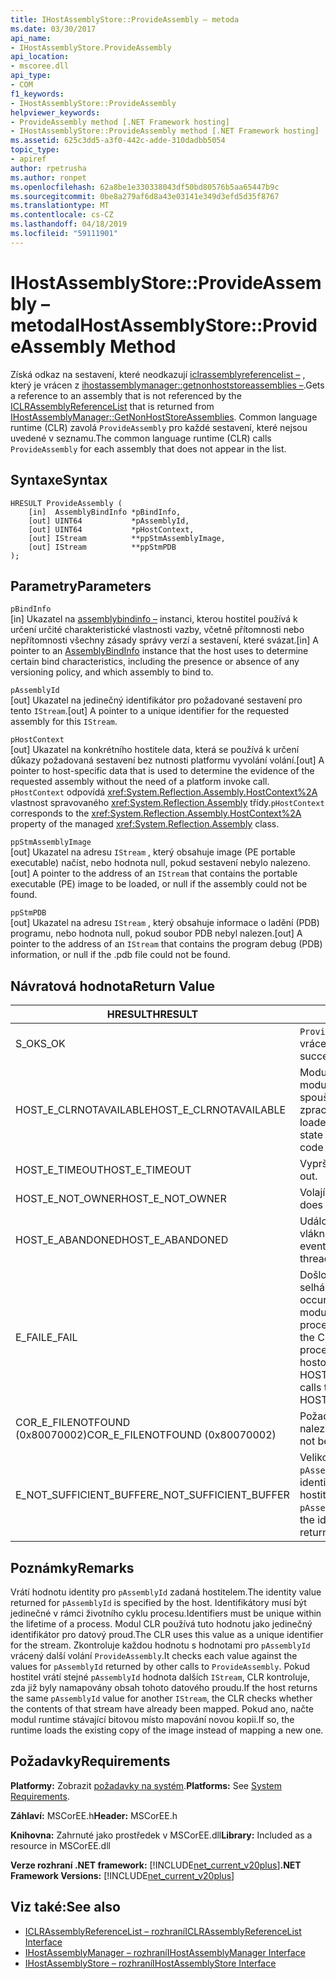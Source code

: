 ```yaml
---
title: IHostAssemblyStore::ProvideAssembly – metoda
ms.date: 03/30/2017
api_name:
- IHostAssemblyStore.ProvideAssembly
api_location:
- mscoree.dll
api_type:
- COM
f1_keywords:
- IHostAssemblyStore::ProvideAssembly
helpviewer_keywords:
- ProvideAssembly method [.NET Framework hosting]
- IHostAssemblyStore::ProvideAssembly method [.NET Framework hosting]
ms.assetid: 625c3dd5-a3f0-442c-adde-310dadbb5054
topic_type:
- apiref
author: rpetrusha
ms.author: ronpet
ms.openlocfilehash: 62a8be1e330338043df50bd80576b5aa65447b9c
ms.sourcegitcommit: 0be8a279af6d8a43e03141e349d3efd5d35f8767
ms.translationtype: MT
ms.contentlocale: cs-CZ
ms.lasthandoff: 04/18/2019
ms.locfileid: "59111901"
---
```

# <a name="ihostassemblystoreprovideassembly-method"></a><span data-ttu-id="eb117-102">IHostAssemblyStore::ProvideAssembly – metoda</span><span class="sxs-lookup"><span data-stu-id="eb117-102">IHostAssemblyStore::ProvideAssembly Method</span></span>
<span data-ttu-id="eb117-103">Získá odkaz na sestavení, které neodkazují [iclrassemblyreferencelist –](../../../../docs/framework/unmanaged-api/hosting/iclrassemblyreferencelist-interface.md) , který je vrácen z [ihostassemblymanager::getnonhoststoreassemblies –](../../../../docs/framework/unmanaged-api/hosting/ihostassemblymanager-getnonhoststoreassemblies-method.md).</span><span class="sxs-lookup"><span data-stu-id="eb117-103">Gets a reference to an assembly that is not referenced by the [ICLRAssemblyReferenceList](../../../../docs/framework/unmanaged-api/hosting/iclrassemblyreferencelist-interface.md) that is returned from [IHostAssemblyManager::GetNonHostStoreAssemblies](../../../../docs/framework/unmanaged-api/hosting/ihostassemblymanager-getnonhoststoreassemblies-method.md).</span></span> <span data-ttu-id="eb117-104">Common language runtime (CLR) zavolá `ProvideAssembly` pro každé sestavení, které nejsou uvedené v seznamu.</span><span class="sxs-lookup"><span data-stu-id="eb117-104">The common language runtime (CLR) calls `ProvideAssembly` for each assembly that does not appear in the list.</span></span>  
  
## <a name="syntax"></a><span data-ttu-id="eb117-105">Syntaxe</span><span class="sxs-lookup"><span data-stu-id="eb117-105">Syntax</span></span>  
  
```  
HRESULT ProvideAssembly (  
    [in]  AssemblyBindInfo *pBindInfo,  
    [out] UINT64           *pAssemblyId,  
    [out] UINT64           *pHostContext,  
    [out] IStream          **ppStmAssemblyImage,  
    [out] IStream          **ppStmPDB  
);  
```  
  
## <a name="parameters"></a><span data-ttu-id="eb117-106">Parametry</span><span class="sxs-lookup"><span data-stu-id="eb117-106">Parameters</span></span>  
 `pBindInfo`  
 <span data-ttu-id="eb117-107">[in] Ukazatel na [assemblybindinfo –](../../../../docs/framework/unmanaged-api/hosting/assemblybindinfo-structure.md) instanci, kterou hostitel používá k určení určité charakteristické vlastnosti vazby, včetně přítomnosti nebo nepřítomnosti všechny zásady správy verzí a sestavení, které svázat.</span><span class="sxs-lookup"><span data-stu-id="eb117-107">[in] A pointer to an [AssemblyBindInfo](../../../../docs/framework/unmanaged-api/hosting/assemblybindinfo-structure.md) instance that the host uses to determine certain bind characteristics, including the presence or absence of any versioning policy, and which assembly to bind to.</span></span>  
  
 `pAssemblyId`  
 <span data-ttu-id="eb117-108">[out] Ukazatel na jedinečný identifikátor pro požadované sestavení pro tento `IStream`.</span><span class="sxs-lookup"><span data-stu-id="eb117-108">[out] A pointer to a unique identifier for the requested assembly for this `IStream`.</span></span>  
  
 `pHostContext`  
 <span data-ttu-id="eb117-109">[out] Ukazatel na konkrétního hostitele data, která se používá k určení důkazy požadovaná sestavení bez nutnosti platformu vyvolání volání.</span><span class="sxs-lookup"><span data-stu-id="eb117-109">[out] A pointer to host-specific data that is used to determine the evidence of the requested assembly without the need of a platform invoke call.</span></span> <span data-ttu-id="eb117-110">`pHostContext` odpovídá <xref:System.Reflection.Assembly.HostContext%2A> vlastnost spravovaného <xref:System.Reflection.Assembly> třídy.</span><span class="sxs-lookup"><span data-stu-id="eb117-110">`pHostContext` corresponds to the <xref:System.Reflection.Assembly.HostContext%2A> property of the managed <xref:System.Reflection.Assembly> class.</span></span>  
  
 `ppStmAssemblyImage`  
 <span data-ttu-id="eb117-111">[out] Ukazatel na adresu `IStream` , který obsahuje image (PE portable executable) načíst, nebo hodnota null, pokud sestavení nebylo nalezeno.</span><span class="sxs-lookup"><span data-stu-id="eb117-111">[out] A pointer to the address of an `IStream` that contains the portable executable (PE) image to be loaded, or null if the assembly could not be found.</span></span>  
  
 `ppStmPDB`  
 <span data-ttu-id="eb117-112">[out] Ukazatel na adresu `IStream` , který obsahuje informace o ladění (PDB) programu, nebo hodnota null, pokud soubor PDB nebyl nalezen.</span><span class="sxs-lookup"><span data-stu-id="eb117-112">[out] A pointer to the address of an `IStream` that contains the program debug (PDB) information, or null if the .pdb file could not be found.</span></span>  
  
## <a name="return-value"></a><span data-ttu-id="eb117-113">Návratová hodnota</span><span class="sxs-lookup"><span data-stu-id="eb117-113">Return Value</span></span>  
  
|<span data-ttu-id="eb117-114">HRESULT</span><span class="sxs-lookup"><span data-stu-id="eb117-114">HRESULT</span></span>|<span data-ttu-id="eb117-115">Popis</span><span class="sxs-lookup"><span data-stu-id="eb117-115">Description</span></span>|  
|-------------|-----------------|  
|<span data-ttu-id="eb117-116">S_OK</span><span class="sxs-lookup"><span data-stu-id="eb117-116">S_OK</span></span>|<span data-ttu-id="eb117-117">`ProvideAssembly` bylo úspěšně vráceno.</span><span class="sxs-lookup"><span data-stu-id="eb117-117">`ProvideAssembly` returned successfully.</span></span>|  
|<span data-ttu-id="eb117-118">HOST_E_CLRNOTAVAILABLE</span><span class="sxs-lookup"><span data-stu-id="eb117-118">HOST_E_CLRNOTAVAILABLE</span></span>|<span data-ttu-id="eb117-119">Modul CLR se nenačetl do procesu nebo modul CLR je ve stavu, ve kterém nelze spouštět spravovaný kód nebo úspěšně zpracovat volání.</span><span class="sxs-lookup"><span data-stu-id="eb117-119">The CLR has not been loaded into a process, or the CLR is in a state in which it cannot run managed code or process the call successfully.</span></span>|  
|<span data-ttu-id="eb117-120">HOST_E_TIMEOUT</span><span class="sxs-lookup"><span data-stu-id="eb117-120">HOST_E_TIMEOUT</span></span>|<span data-ttu-id="eb117-121">Vypršel časový limit volání.</span><span class="sxs-lookup"><span data-stu-id="eb117-121">The call timed out.</span></span>|  
|<span data-ttu-id="eb117-122">HOST_E_NOT_OWNER</span><span class="sxs-lookup"><span data-stu-id="eb117-122">HOST_E_NOT_OWNER</span></span>|<span data-ttu-id="eb117-123">Volající není vlastníkem zámku.</span><span class="sxs-lookup"><span data-stu-id="eb117-123">The caller does not own the lock.</span></span>|  
|<span data-ttu-id="eb117-124">HOST_E_ABANDONED</span><span class="sxs-lookup"><span data-stu-id="eb117-124">HOST_E_ABANDONED</span></span>|<span data-ttu-id="eb117-125">Událost byla zrušena při zablokování vlákna nebo vlákénka čekal na něj.</span><span class="sxs-lookup"><span data-stu-id="eb117-125">An event was canceled while a blocked thread or fiber was waiting on it.</span></span>|  
|<span data-ttu-id="eb117-126">E_FAIL</span><span class="sxs-lookup"><span data-stu-id="eb117-126">E_FAIL</span></span>|<span data-ttu-id="eb117-127">Došlo k neznámé katastrofických selhání.</span><span class="sxs-lookup"><span data-stu-id="eb117-127">An unknown catastrophic failure occurred.</span></span> <span data-ttu-id="eb117-128">Po návratu metody E_FAIL, modul CLR už nejsou použitelné v rámci procesu.</span><span class="sxs-lookup"><span data-stu-id="eb117-128">When a method returns E_FAIL, the CLR is no longer usable within the process.</span></span> <span data-ttu-id="eb117-129">Následující volání metody hostování vrací HOST_E_CLRNOTAVAILABLE.</span><span class="sxs-lookup"><span data-stu-id="eb117-129">Subsequent calls to hosting methods return HOST_E_CLRNOTAVAILABLE.</span></span>|  
|<span data-ttu-id="eb117-130">COR_E_FILENOTFOUND (0x80070002)</span><span class="sxs-lookup"><span data-stu-id="eb117-130">COR_E_FILENOTFOUND (0x80070002)</span></span>|<span data-ttu-id="eb117-131">Požadované sestavení nebyla nalezena.</span><span class="sxs-lookup"><span data-stu-id="eb117-131">The requested assembly could not be located.</span></span>|  
|<span data-ttu-id="eb117-132">E_NOT_SUFFICIENT_BUFFER</span><span class="sxs-lookup"><span data-stu-id="eb117-132">E_NOT_SUFFICIENT_BUFFER</span></span>|<span data-ttu-id="eb117-133">Velikost vyrovnávací paměti určené `pAssemblyId` není dostatečně velký pro identifikátor, který chce vrátit hostitele.</span><span class="sxs-lookup"><span data-stu-id="eb117-133">The buffer size specified by `pAssemblyId` is not large enough to hold the identifier that the host wants to return.</span></span>|  
  
## <a name="remarks"></a><span data-ttu-id="eb117-134">Poznámky</span><span class="sxs-lookup"><span data-stu-id="eb117-134">Remarks</span></span>  
 <span data-ttu-id="eb117-135">Vrátí hodnotu identity pro `pAssemblyId` zadaná hostitelem.</span><span class="sxs-lookup"><span data-stu-id="eb117-135">The identity value returned for `pAssemblyId` is specified by the host.</span></span> <span data-ttu-id="eb117-136">Identifikátory musí být jedinečné v rámci životního cyklu procesu.</span><span class="sxs-lookup"><span data-stu-id="eb117-136">Identifiers must be unique within the lifetime of a process.</span></span> <span data-ttu-id="eb117-137">Modul CLR používá tuto hodnotu jako jedinečný identifikátor pro datový proud.</span><span class="sxs-lookup"><span data-stu-id="eb117-137">The CLR uses this value as a unique identifier for the stream.</span></span> <span data-ttu-id="eb117-138">Zkontroluje každou hodnotu s hodnotami pro `pAssemblyId` vrácený další volání `ProvideAssembly`.</span><span class="sxs-lookup"><span data-stu-id="eb117-138">It checks each value against the values for `pAssemblyId` returned by other calls to `ProvideAssembly`.</span></span> <span data-ttu-id="eb117-139">Pokud hostitel vrátí stejné `pAssemblyId` hodnota dalších `IStream`, CLR kontroluje, zda již byly namapovány obsah tohoto datového proudu.</span><span class="sxs-lookup"><span data-stu-id="eb117-139">If the host returns the same `pAssemblyId` value for another `IStream`, the CLR checks whether the contents of that stream have already been mapped.</span></span> <span data-ttu-id="eb117-140">Pokud ano, načte modul runtime stávající bitovou místo mapování novou kopii.</span><span class="sxs-lookup"><span data-stu-id="eb117-140">If so, the runtime loads the existing copy of the image instead of mapping a new one.</span></span>  
  
## <a name="requirements"></a><span data-ttu-id="eb117-141">Požadavky</span><span class="sxs-lookup"><span data-stu-id="eb117-141">Requirements</span></span>  
 <span data-ttu-id="eb117-142">**Platformy:** Zobrazit [požadavky na systém](../../../../docs/framework/get-started/system-requirements.md).</span><span class="sxs-lookup"><span data-stu-id="eb117-142">**Platforms:** See [System Requirements](../../../../docs/framework/get-started/system-requirements.md).</span></span>  
  
 <span data-ttu-id="eb117-143">**Záhlaví:** MSCorEE.h</span><span class="sxs-lookup"><span data-stu-id="eb117-143">**Header:** MSCorEE.h</span></span>  
  
 <span data-ttu-id="eb117-144">**Knihovna:** Zahrnuté jako prostředek v MSCorEE.dll</span><span class="sxs-lookup"><span data-stu-id="eb117-144">**Library:** Included as a resource in MSCorEE.dll</span></span>  
  
 <span data-ttu-id="eb117-145">**Verze rozhraní .NET framework:** [!INCLUDE[net_current_v20plus](../../../../includes/net-current-v20plus-md.md)]</span><span class="sxs-lookup"><span data-stu-id="eb117-145">**.NET Framework Versions:** [!INCLUDE[net_current_v20plus](../../../../includes/net-current-v20plus-md.md)]</span></span>  
  
## <a name="see-also"></a><span data-ttu-id="eb117-146">Viz také:</span><span class="sxs-lookup"><span data-stu-id="eb117-146">See also</span></span>

- [<span data-ttu-id="eb117-147">ICLRAssemblyReferenceList – rozhraní</span><span class="sxs-lookup"><span data-stu-id="eb117-147">ICLRAssemblyReferenceList Interface</span></span>](../../../../docs/framework/unmanaged-api/hosting/iclrassemblyreferencelist-interface.md)
- [<span data-ttu-id="eb117-148">IHostAssemblyManager – rozhraní</span><span class="sxs-lookup"><span data-stu-id="eb117-148">IHostAssemblyManager Interface</span></span>](../../../../docs/framework/unmanaged-api/hosting/ihostassemblymanager-interface.md)
- [<span data-ttu-id="eb117-149">IHostAssemblyStore – rozhraní</span><span class="sxs-lookup"><span data-stu-id="eb117-149">IHostAssemblyStore Interface</span></span>](../../../../docs/framework/unmanaged-api/hosting/ihostassemblystore-interface.md)
